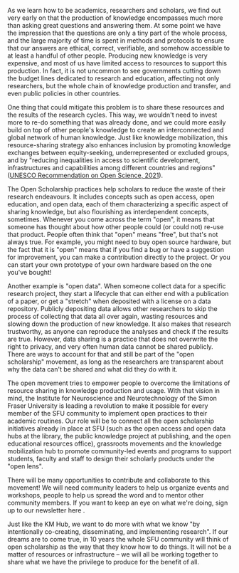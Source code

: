 As we learn how to be academics, researchers and scholars, we find out very
early on that the production of knowledge encompasses much more than asking
great questions and answering them. At some point we have the impression that
the questions are only a tiny part of the whole process, and the large majority
of time is spent in methods and protocols to ensure that our answers are
ethical, correct, verifiable, and somehow accessible to at least a handful of
other people. Producing new knowledge is very expensive, and most of us have
limited access to resources to support this production. In fact, it is not
uncommon to see governments cutting down the budget lines dedicated to research
and education, affecting not only researchers, but the whole chain of knowledge
production and transfer, and even public policies in other countries.  

One thing that could mitigate this problem is to share these resources and the
results of the research cycles. This way, we wouldn't need to invest more to
re-do something that was already done, and we could more easily build on top of
other people's knowledge to create an interconnected and global network of human
knowledge. Just like knowledge mobilization, this resource-sharing strategy also 
enhances inclusion by promoting knowledge exchanges between equity-seeking, 
underrepresented or excluded groups, and by "reducing inequalities in access to 
scientific development, infrastructures and capabilities among different countries 
and regions" ([UNESCO Recommendation on Open Science, 2021](https://doi.org/10.54677/MNMH8546)). 

The Open Scholarship practices help scholars to reduce the waste of their
research endeavours. It includes concepts such as open access, open education,
and open data, each of them characterizing a specific aspect of sharing
knowledge, but also flourishing as interdependent concepts, sometimes. Whenever
you come across the term "open", it means that someone has thought about how
other people could (or could not) re-use that product. People often think that
"open" means "free", but that's not always true. For example, you might need to
buy open source hardware, but the fact that it is "open" means that if you find
a bug or have a suggestion for improvement, you can make a contribution directly
to the project. Or you can start your own prototype of your own hardware based
on the one you've bought! 

Another example is "open data". When someone collect data for a specific
research project, they start a lifecycle that can either end with a publication
of a paper, or get a "stretch" when deposited with a license on a data
repository. Publicly depositing data allows other researchers to skip the
process of collecting that data all over again, wasting resources and slowing
down the production of new knowledge. It also makes that research trustworthy,
as anyone can reproduce the analyses and check if the results are true. However,
data sharing is a practice that does not overwrite the right to privacy, and
very often human data cannot be shared publicly. There are ways to account for
that and still be part of the "open scholarship" movement, as long as the
researchers are transparent about why the data can't be shared and what did they
do with it. 

The open movement tries to empower people to overcome the limitations of
resource sharing in knowledge production and usage. With that vision in mind,
the Institute for Neuroscience and Neurotechnology of the Simon Fraser
University is leading a revolution to make it possible for every member of the
SFU community to implement open practices to their academic routines. Our role
will be to connect all the open scholarship initiatives already in place at SFU
(such as the open access and open data hubs at the library, the public knowledge
project at publishing, and the open educational resources office), grassroots 
movements and the knowledge mobilization hub to promote community-led events and 
programs to support students, faculty and staff to design their scholarly products
under the "open lens".   

There will be many opportunities to contribute and collaborate to this movement!
We will need community leaders to help us organize events and workshops, people
to help us spread the word and to mentor other community members. If you want to
keep an eye on what we're doing, sign up to our newsletter here <link>.

Just like the KM Hub, we want to do more with what we know 
"by intentionally co-creating, disseminating, and implementing research". If our 
dreams are to come true, in 10 years the whole SFU community will think
of open scholarship as the way that they know how to do things. It will not be a
matter of resources or infrastructure – we will all be working together to share
what we have the privilege to produce for the benefit of all. 
